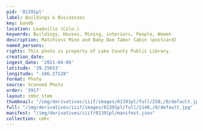 ```yaml
---
pid: '01391pl'
label: Buildings & Businesses
key: bandb
location: Leadville (Colo.)
keywords: Buildings, Houses, Mining, interiors, People, Women
description: Matchless Mine and Baby Doe Tabor Cabin (postcard)
named_persons: 
rights: This photo is property of Lake County Public Library.
creation_date: 
ingest_date: '2021-04-06'
latitude: '39.25653'
longitude: "-106.27128"
format: Photo
source: Scanned Photo
order: '3917'
layout: cmhc_item
thumbnail: "/img/derivatives/iiif/images/01391pl/full/250,/0/default.jpg"
full: "/img/derivatives/iiif/images/01391pl/full/1140,/0/default.jpg"
manifest: "/img/derivatives/iiif/01391pl/manifest.json"
collection: cmhc
---
```

